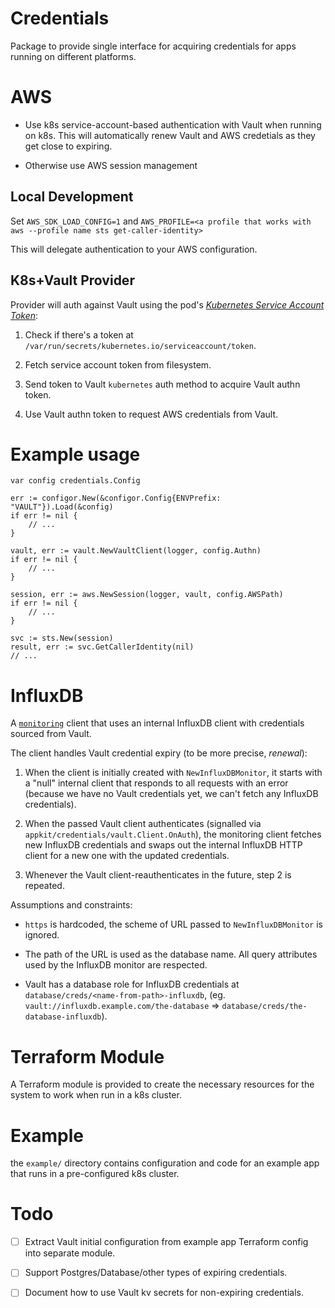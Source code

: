 # Credentials

Package to provide single interface for acquiring credentials for apps
running on different platforms.

# AWS

* Use k8s service-account-based authentication with Vault when running
  on k8s. This will automatically renew Vault and AWS credetials as
  they get close to expiring.

* Otherwise use AWS session management

## Local Development

Set `AWS_SDK_LOAD_CONFIG=1` and `AWS_PROFILE=<a profile that works
with aws --profile name sts get-caller-identity>`

This will delegate authentication to your AWS configuration.

## K8s+Vault Provider

Provider will auth against Vault using the pod's [*Kubernetes Service
Account
Token*](https://kubernetes.io/docs/tasks/configure-pod-container/configure-service-account/):

1. Check if there's a token at
   `/var/run/secrets/kubernetes.io/serviceaccount/token`.

2. Fetch service account token from filesystem.

3. Send token to Vault `kubernetes` auth method to acquire Vault authn
   token.

4. Use Vault authn token to request AWS credentials from Vault.

# Example usage

```
var config credentials.Config

err := configor.New(&configor.Config{ENVPrefix: "VAULT"}).Load(&config)
if err != nil {
	// ...
}

vault, err := vault.NewVaultClient(logger, config.Authn)
if err != nil {
	// ...
}

session, err := aws.NewSession(logger, vault, config.AWSPath)
if err != nil {
	// ...
}

svc := sts.New(session)
result, err := svc.GetCallerIdentity(nil)
// ...
```

# InfluxDB

A [`monitoring`](../monitoring/README.md) client that uses an internal
InfluxDB client with credentials sourced from Vault.

The client handles Vault credential expiry (to be more precise, *renewal*):

1. When the client is initially created with `NewInfluxDBMonitor`, it
   starts with a "null" internal client that responds to all requests
   with an error (because we have no Vault credentials yet, we can't
   fetch any InfluxDB credentials).

2. When the passed Vault client authenticates (signalled via
   `appkit/credentials/vault.Client.OnAuth`), the monitoring client
   fetches new InfluxDB credentials and swaps out the internal
   InfluxDB HTTP client for a new one with the updated credentials.

3. Whenever the Vault client-reauthenticates in the future, step 2 is
   repeated.

Assumptions and constraints:

* `https` is hardcoded, the scheme of URL passed to
  `NewInfluxDBMonitor` is ignored.

* The path of the URL is used as the database name. All query
  attributes used by the InfluxDB monitor are respected.

* Vault has a database role for InfluxDB credentials at
  `database/creds/<name-from-path>-influxdb`,
  (eg. `vault://influxdb.example.com/the-database` =>
  `database/creds/the-database-influxdb`).

# Terraform Module

A Terraform module is provided to create the necessary resources for
the system to work when run in a k8s cluster.

# Example

the `example/` directory contains configuration and code for an
example app that runs in a pre-configured k8s cluster.

# Todo

- [ ] Extract Vault initial configuration from example app Terraform
      config into separate module.

- [ ] Support Postgres/Database/other types of expiring credentials.

- [ ] Document how to use Vault kv secrets for non-expiring credentials.
